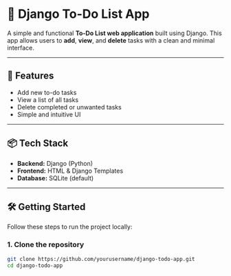 # 📝 Django To-Do List App

A simple and functional **To-Do List web application** built using Django. This app allows users to **add**, **view**, and **delete** tasks with a clean and minimal interface.

---

## 🚀 Features

- Add new to-do tasks
- View a list of all tasks
- Delete completed or unwanted tasks
- Simple and intuitive UI

---

## 📦 Tech Stack

- **Backend:** Django (Python)
- **Frontend:** HTML & Django Templates
- **Database:** SQLite (default)

---

## 🛠️ Getting Started

Follow these steps to run the project locally:

### 1. Clone the repository

```bash
git clone https://github.com/yourusername/django-todo-app.git
cd django-todo-app
